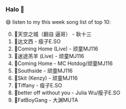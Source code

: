 

### Halo 👋

😄 listen to my this week song list of top 10:

0. 🌈天空之城（翻自 逼哥）  - 耿十三
1. 🌈达文西 - 瘦子E.SO
2. 🌈Coming Home (Live) - 顽童MJ116
3. 🌈迷途羔羊 (Live) - 顽童MJ116
4. 🌈Coming Home - MC Hotdog/顽童MJ116
5. 🌈Southside - 顽童MJ116
6. 🌈Skit (Kenzy) - 顽童MJ116
7. 🌈Tiffany - 瘦子E.SO
8. 🌈better off without you - Julia Wu/瘦子E.SO
9. 🌈FatBoyGang - 大渊MUTA

